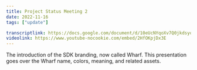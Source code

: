 ```yaml
---
title: Project Status Meeting 2
date: 2022-11-16
tags: ["update"]

transcriptlink: https://docs.google.com/document/d/10eUcNYqoXv7Q0jkdsyowefoiQlEjsWGgj3hiCApYFEs/edit?usp=sharing
videolink: https://www.youtube-nocookie.com/embed/2HfOKpjDx3E
---
```


The introduction of the SDK branding, now called Wharf. This presentation goes over the Wharf name, colors, meaning, and related assets.
